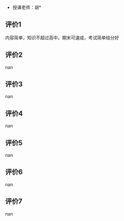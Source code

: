 - 授课老师：胡* 

## 评价1

内容简单，知识不超过高中，期末可速成，考试简单给分好
## 评价2

nan
## 评价3

nan
## 评价4

nan
## 评价5

nan
## 评价6

nan
## 评价7

nan
